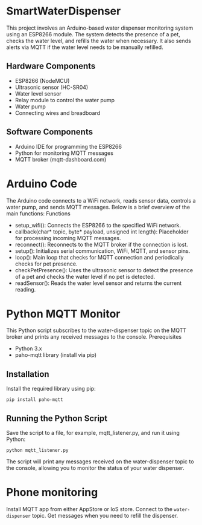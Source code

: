 # SmartWaterDispenser

This project involves an Arduino-based water dispenser monitoring system using an ESP8266 module. The system detects the presence of a pet, checks the water level, and refills the water when necessary. It also sends alerts via MQTT if the water level needs to be manually refilled.
## Hardware Components

*    ESP8266 (NodeMCU)
*    Ultrasonic sensor (HC-SR04)
*    Water level sensor
*    Relay module to control the water pump
*    Water pump
*    Connecting wires and breadboard

## Software Components

* Arduino IDE for programming the ESP8266
* Python for monitoring MQTT messages
* MQTT broker (mqtt-dashboard.com)

# Arduino Code

The Arduino code connects to a WiFi network, reads sensor data, controls a water pump, and sends MQTT messages. Below is a brief overview of the main functions:
Functions

*    setup_wifi(): Connects the ESP8266 to the specified WiFi network.
*    callback(char* topic, byte* payload, unsigned int length): Placeholder for processing incoming MQTT messages.
 *   reconnect(): Reconnects to the MQTT broker if the connection is lost.
  *  setup(): Initializes serial communication, WiFi, MQTT, and sensor pins.
   * loop(): Main loop that checks for MQTT connection and periodically checks for pet presence.
* checkPetPresence(): Uses the ultrasonic sensor to detect the presence of a pet and checks the water level if no pet is detected.
 *   readSensor(): Reads the water level sensor and returns the current reading.

# Python MQTT Monitor

This Python script subscribes to the water-dispenser topic on the MQTT broker and prints any received messages to the console.
Prerequisites

*    Python 3.x
*    paho-mqtt library (install via pip)

## Installation

Install the required library using pip:


```pip install paho-mqtt```

## Running the Python Script

Save the script to a file, for example, mqtt_listener.py, and run it using Python:



```python mqtt_listener.py```

The script will print any messages received on the water-dispenser topic to the console, allowing you to monitor the status of your water dispenser.

# Phone monitoring

Install MQTT app from either AppStore or IoS store. Connect to the `water-dispenser` topic. Get messages when you need to refill the dispenser.
